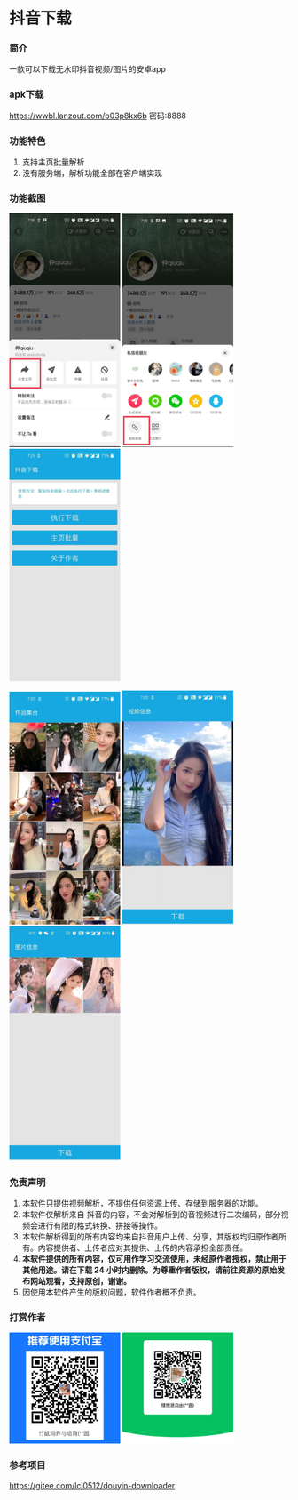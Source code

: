 # 抖音下载

### 简介

一款可以下载无水印抖音视频/图片的安卓app

### apk下载

https://wwbl.lanzout.com/b03p8kx6b
密码:8888

### 功能特色
1. 支持主页批量解析
2. 没有服务端，解析功能全部在客户端实现

### 功能截图
<p float="left">
     <img src="./screenshots/1.jpeg" width="200"/>
     <img src="./screenshots/2.jpeg" width="200"/>
     <img src="./screenshots/3.jpeg" width="200"/>
</p>
<p float="left">
     <img src="./screenshots/4.jpeg" width="200"/>
     <img src="./screenshots/5.jpeg" width="200"/>
     <img src="./screenshots/6.jpeg" width="200"/>
</p>

### 免责声明
1. 本软件只提供视频解析，不提供任何资源上传、存储到服务器的功能。
2. 本软件仅解析来自 抖音的内容，不会对解析到的音视频进行二次编码，部分视频会进行有限的格式转换、拼接等操作。
3. 本软件解析得到的所有内容均来自抖音用户上传、分享，其版权均归原作者所有。内容提供者、上传者应对其提供、上传的内容承担全部责任。
4. **本软件提供的所有内容，仅可用作学习交流使用，未经原作者授权，禁止用于其他用途。请在下载 24 小时内删除。为尊重作者版权，请前往资源的原始发布网站观看，支持原创，谢谢。**
5. 因使用本软件产生的版权问题，软件作者概不负责。

### 打赏作者

<p float="left">
     <img src="./screenshots/reward_alipay.jpeg" width="200"/>
     <img src="./screenshots/reward_wx.jpeg" width="200"/>
</p>


### 参考项目
<https://gitee.com/lcl0512/douyin-downloader>


